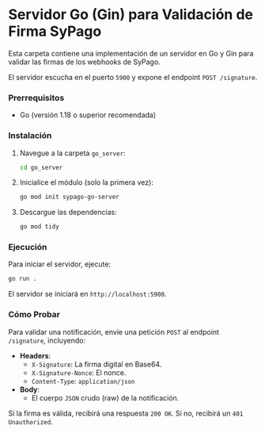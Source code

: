 # Servidor Go (Gin) para Validación de Firma SyPago

Esta carpeta contiene una implementación de un servidor en Go y Gin para validar las firmas de los webhooks de SyPago.

El servidor escucha en el puerto `5900` y expone el endpoint `POST /signature`.

### Prerrequisitos

- Go (versión 1.18 o superior recomendada)

### Instalación

1.  Navegue a la carpeta `go_server`:
    ```bash
    cd go_server
    ```
2.  Inicialice el módulo (solo la primera vez):
    ```bash
    go mod init sypago-go-server
    ```
3.  Descargue las dependencias:
    ```bash
    go mod tidy
    ```

### Ejecución

Para iniciar el servidor, ejecute:
```bash
go run .
```

El servidor se iniciará en `http://localhost:5900`.

### Cómo Probar

Para validar una notificación, envíe una petición `POST` al endpoint `/signature`, incluyendo:

- **Headers**:
    - `X-Signature`: La firma digital en Base64.
    - `X-Signature-Nonce`: El nonce.
    - `Content-Type`: `application/json`
- **Body**:
    - El cuerpo `JSON` crudo (raw) de la notificación.

Si la firma es válida, recibirá una respuesta `200 OK`. Si no, recibirá un `401 Unauthorized`. 